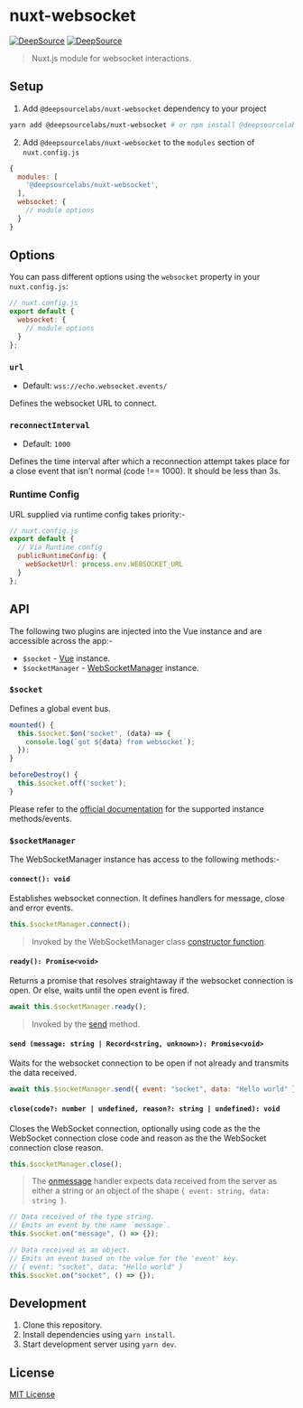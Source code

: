 # nuxt-websocket

[![DeepSource](https://deepsource.io/gh/deepsourcelabs/nuxt-websocket.svg/?label=active+issues&show_trend=true&token=aDA1Tz2a_4FxFsxvu4by_loF)](https://deepsource.io/gh/deepsourcelabs/nuxt-websocket/?ref=repository-badge) [![DeepSource](https://deepsource.io/gh/deepsourcelabs/nuxt-websocket.svg/?label=resolved+issues&show_trend=true&token=aDA1Tz2a_4FxFsxvu4by_loF)](https://deepsource.io/gh/deepsourcelabs/nuxt-websocket/?ref=repository-badge)

> Nuxt.js module for websocket interactions.

## Setup

1. Add `@deepsourcelabs/nuxt-websocket` dependency to your project

```bash
yarn add @deepsourcelabs/nuxt-websocket # or npm install @deepsourcelabs/nuxt-websocket
```

2. Add `@deepsourcelabs/nuxt-websocket` to the `modules` section of `nuxt.config.js`

```js
{
  modules: [
    '@deepsourcelabs/nuxt-websocket',
  ],
  websocket: {
    // module options
  }
}
```

## Options

You can pass different options using the `websocket` property in your `nuxt.config.js`:

```js
// nuxt.config.js
export default {
  websocket: {
    // module options
  }
};
```

### `url`

- Default: `wss://echo.websocket.events/`

Defines the websocket URL to connect.

### `reconnectInterval`

- Default: `1000`

Defines the time interval after which a reconnection attempt takes place for a close event that isn't normal (code !== 1000). It should be less than 3s.

### Runtime Config

URL supplied via runtime config takes priority:-

```js
// nuxt.config.js
export default {
  // Via Runtime config
  publicRuntimeConfig: {
    webSocketUrl: process.env.WEBSOCKET_URL
  }
};
```

## API

The following two plugins are injected into the Vue instance and are accessible across the app:-

- `$socket` - [Vue](https://v2.vuejs.org/v2/api/#Instance-Methods-Events) instance.
- `$socketManager` - [WebSocketManager](https://github.com/deepsourcelabs/nuxt-websocket/blob/docs/update-info/src/templates/WebSocketManager.ts) instance.

### `$socket`

Defines a global event bus.

```js
mounted() {
  this.$socket.$on('socket', (data) => {
    console.log(`got ${data} from websocket`);
  });
}

beforeDestroy() {
  this.$socket.off('socket');
}
```

Please refer to the [official documentation](https://v2.vuejs.org/v2/api/#Instance-Methods-Events) for the supported instance methods/events.

### `$socketManager`

The WebSocketManager instance has access to the following methods:-

#### `connect(): void`

Establishes websocket connection. It defines handlers for message, close and error events.

```js
this.$socketManager.connect();
```

> Invoked by the WebSocketManager class [constructor function](https://github.com/deepsourcelabs/nuxt-websocket/blob/docs/update-info/src/templates/WebSocketManager.ts#L14).

#### `ready(): Promise<void>`

Returns a promise that resolves straightaway if the websocket connection is open. Or else, waits until the open event is fired.

```js
await this.$socketManager.ready();
```

> Invoked by the [send](https://github.com/deepsourcelabs/nuxt-websocket/blob/docs/update-info/src/templates/WebSocketManager.ts#L52-L53) method.

#### `send (message: string | Record<string, unknown>): Promise<void>`

Waits for the websocket connection to be open if not already and transmits the data received.

```js
await this.$socketManager.send({ event: "socket", data: "Hello world" });
```

#### `close(code?: number | undefined, reason?: string | undefined): void`

Closes the WebSocket connection, optionally using code as the the WebSocket connection close code and reason as the the WebSocket connection close reason.

```js
this.$socketManager.close();
```

> The [onmessage](https://github.com/deepsourcelabs/nuxt-websocket/blob/main/src/templates/WebSocketManager.ts#L38-L45) handler expects data received from the server as either a string or an object of the shape `{ event: string, data: string }`.

```js
// Data received of the type string.
// Emits an event by the name `message`.
this.$socket.on("message", () => {});

// Data received as an object.
// Emits an event based on the value for the 'event' key.
// { event: "socket", data: "Hello world" }
this.$socket.on("socket", () => {});
```

## Development

1. Clone this repository.
2. Install dependencies using `yarn install`.
3. Start development server using `yarn dev`.

## License

[MIT License](https://github.com/deepsourcelabs/nuxt-websocket/blob/main/LICENSE)
